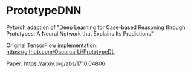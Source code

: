 # PrototypeDNN
Pytorch adaption of "Deep Learning for Case-based Reasoning through Prototypes: A Neural Network
that Explains Its Predictions" 

Original TensorFlow implementation: https://github.com/OscarcarLi/PrototypeDL

Paper: https://arxiv.org/abs/1710.04806

